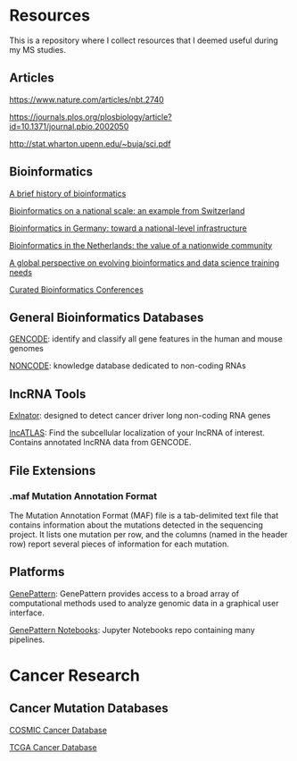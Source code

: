 # Resources

This is a repository where I collect resources that I deemed useful during my MS studies.

## Articles

https://www.nature.com/articles/nbt.2740

https://journals.plos.org/plosbiology/article?id=10.1371/journal.pbio.2002050

http://stat.wharton.upenn.edu/~buja/sci.pdf



## Bioinformatics

[A brief history of bioinformatics](https://academic.oup.com/bib/article/20/6/1981/5066445)

[Bioinformatics on a national scale: an example from Switzerland](https://academic.oup.com/bib/article/20/2/361/3922240)

[Bioinformatics in Germany: toward a national-level infrastructure](https://academic.oup.com/bib/article/20/2/370/3738742)

[Bioinformatics in the Netherlands: the value of a nationwide community](https://academic.oup.com/bib/article/20/2/375/4159449)

[A global perspective on evolving bioinformatics and data science training needs](https://academic.oup.com/bib/article/20/2/398/4096809)

[Curated Bioinformatics Conferences](https://docs.google.com/spreadsheets/d/1_dAyUts51jgici9dy-l0IVPypUCRvmLsVXSrmVEXjoI/edit#gid=0)


[]()

## General Bioinformatics Databases

[GENCODE](https://www.gencodegenes.org/#): identify and classify all gene features in the human and mouse genomes 

[NONCODE](http://www.noncode.org/): knowledge database dedicated to non-coding RNAs


## lncRNA Tools

[ExInator](https://github.com/alanzos/ExInAtor): designed to detect cancer driver long non-coding RNA genes


[lncATLAS](https://lncatlas.crg.eu/): Find the subcellular localization of your lncRNA of interest. Contains annotated lncRNA data from GENCODE.



## File Extensions

### .maf Mutation Annotation Format

The Mutation Annotation Format (MAF) file is a tab-delimited text file that contains information about the mutations detected in the sequencing project. It lists one mutation per row, and the columns (named in the header row) report several pieces of information for each mutation.


## Platforms

[GenePattern](https://www.genepattern.org/#): GenePattern provides access to a broad array of computational methods used to analyze genomic data in a graphical user interface. 

[GenePattern Notebooks](https://notebook.genepattern.org/): Jupyter Notebooks repo containing many pipelines.

# Cancer Research

## Cancer Mutation Databases

[COSMIC Cancer Database](https://cancer.sanger.ac.uk/cosmic/download)

[TCGA Cancer Database](https://portal.gdc.cancer.gov/)
[]()